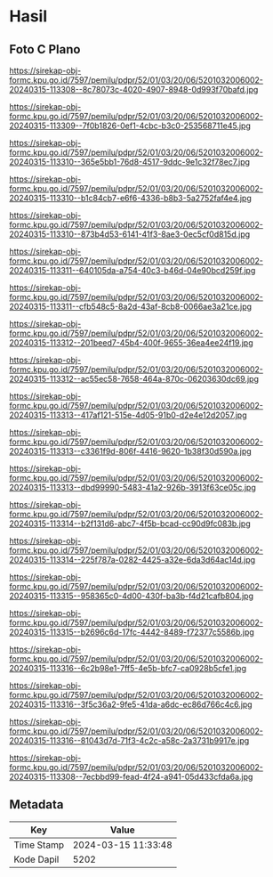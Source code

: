# Hasil

## Foto C Plano

https://sirekap-obj-formc.kpu.go.id/7597/pemilu/pdpr/52/01/03/20/06/5201032006002-20240315-113308--8c78073c-4020-4907-8948-0d993f70bafd.jpg

https://sirekap-obj-formc.kpu.go.id/7597/pemilu/pdpr/52/01/03/20/06/5201032006002-20240315-113309--7f0b1826-0ef1-4cbc-b3c0-253568711e45.jpg

https://sirekap-obj-formc.kpu.go.id/7597/pemilu/pdpr/52/01/03/20/06/5201032006002-20240315-113310--365e5bb1-76d8-4517-9ddc-9e1c32f78ec7.jpg

https://sirekap-obj-formc.kpu.go.id/7597/pemilu/pdpr/52/01/03/20/06/5201032006002-20240315-113310--b1c84cb7-e6f6-4336-b8b3-5a2752faf4e4.jpg

https://sirekap-obj-formc.kpu.go.id/7597/pemilu/pdpr/52/01/03/20/06/5201032006002-20240315-113310--873b4d53-6141-41f3-8ae3-0ec5cf0d815d.jpg

https://sirekap-obj-formc.kpu.go.id/7597/pemilu/pdpr/52/01/03/20/06/5201032006002-20240315-113311--640105da-a754-40c3-b46d-04e90bcd259f.jpg

https://sirekap-obj-formc.kpu.go.id/7597/pemilu/pdpr/52/01/03/20/06/5201032006002-20240315-113311--cfb548c5-8a2d-43af-8cb8-0066ae3a21ce.jpg

https://sirekap-obj-formc.kpu.go.id/7597/pemilu/pdpr/52/01/03/20/06/5201032006002-20240315-113312--201beed7-45b4-400f-9655-36ea4ee24f19.jpg

https://sirekap-obj-formc.kpu.go.id/7597/pemilu/pdpr/52/01/03/20/06/5201032006002-20240315-113312--ac55ec58-7658-464a-870c-06203630dc69.jpg

https://sirekap-obj-formc.kpu.go.id/7597/pemilu/pdpr/52/01/03/20/06/5201032006002-20240315-113313--417af121-515e-4d05-91b0-d2e4e12d2057.jpg

https://sirekap-obj-formc.kpu.go.id/7597/pemilu/pdpr/52/01/03/20/06/5201032006002-20240315-113313--c3361f9d-806f-4416-9620-1b38f30d590a.jpg

https://sirekap-obj-formc.kpu.go.id/7597/pemilu/pdpr/52/01/03/20/06/5201032006002-20240315-113313--dbd99990-5483-41a2-926b-3913f63ce05c.jpg

https://sirekap-obj-formc.kpu.go.id/7597/pemilu/pdpr/52/01/03/20/06/5201032006002-20240315-113314--b2f131d6-abc7-4f5b-bcad-cc90d9fc083b.jpg

https://sirekap-obj-formc.kpu.go.id/7597/pemilu/pdpr/52/01/03/20/06/5201032006002-20240315-113314--225f787a-0282-4425-a32e-6da3d64ac14d.jpg

https://sirekap-obj-formc.kpu.go.id/7597/pemilu/pdpr/52/01/03/20/06/5201032006002-20240315-113315--958365c0-4d00-430f-ba3b-f4d21cafb804.jpg

https://sirekap-obj-formc.kpu.go.id/7597/pemilu/pdpr/52/01/03/20/06/5201032006002-20240315-113315--b2696c6d-17fc-4442-8489-f72377c5586b.jpg

https://sirekap-obj-formc.kpu.go.id/7597/pemilu/pdpr/52/01/03/20/06/5201032006002-20240315-113316--6c2b98e1-7ff5-4e5b-bfc7-ca0928b5cfe1.jpg

https://sirekap-obj-formc.kpu.go.id/7597/pemilu/pdpr/52/01/03/20/06/5201032006002-20240315-113316--3f5c36a2-9fe5-41da-a6dc-ec86d766c4c6.jpg

https://sirekap-obj-formc.kpu.go.id/7597/pemilu/pdpr/52/01/03/20/06/5201032006002-20240315-113316--81043d7d-71f3-4c2c-a58c-2a3731b9917e.jpg

https://sirekap-obj-formc.kpu.go.id/7597/pemilu/pdpr/52/01/03/20/06/5201032006002-20240315-113308--7ecbbd99-fead-4f24-a941-05d433cfda6a.jpg


## Metadata

| Key        | Value               |
| ---------- | ------------------- |
| Time Stamp | 2024-03-15 11:33:48 |
| Kode Dapil | 5202                |



